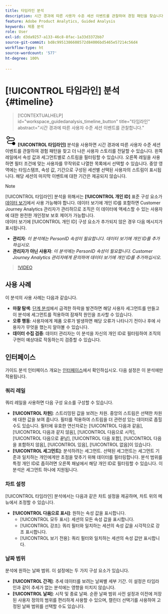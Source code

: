 ```yaml
---
title: 타임라인 분석
description: 시간 경과에 따른 사용자 수준 세션 이벤트를 관찰하여 경험 패턴을 찾습니다.
feature: Adobe Product Analytics, Guided Analysis
keywords: 제품 분석
role: User
exl-id: d3da9257-a133-46c8-8fac-1a33d3372bb7
source-git-commit: bd8c9951386608572d84006bd5465e57214c56d4
workflow-type: ht
source-wordcount: '577'
ht-degree: 100%

---
```


# [!UICONTROL 타임라인] 분석 {#timeline}

<!-- markdownlint-disable MD034 -->

>[!CONTEXTUALHELP]
>id="workspace_guidedanalysis_timeline_button"
>title="타임라인"
>abstract="시간 경과에 따른 사용자 수준 세션 이벤트를 관찰합니다."

<!-- markdownlint-enable MD034 -->

![타임라인](/help/assets/icons/Timeline.svg) **[!UICONTROL 타임라인]** 분석을 사용하면 시간 경과에 따른 사용자 수준 세션 이벤트를 관찰하여 경험 패턴을 찾고 더 나은 사용자 스토리를 전달할 수 있습니다. 왼쪽 레일에서 속성 값과 세그먼트별로 스트림을 필터링할 수 있습니다. 오른쪽 레일을 사용하면 필터 조건에 맞는 사용자를 무작위로 나열한 목록에서 선택할 수 있습니다. 중앙 영역에는 타임스탬프, 속성 값, 기간으로 구성된 세션별 선택된 사용자의 스트림이 표시됩니다. 해당 세션의 마지막 이벤트에 대한 기간은 제공되지 않습니다.


>[!NOTE]
>
>[!UICONTROL 타임라인] 분석을 위해서는 **[!UICONTROL 개인 ID]** 표준 구성 요소가 [데이터 보기](/help/data-views/component-reference.md#optional)에서 사용 가능해야 합니다. 데이터 보기에 개인 ID를 포함하면 Customer Journey Analytics 관리자가 관리하므로 조직은 이 데이터에 액세스할 수 있는 사용자에 대한 완전한 개인정보 보호 제어가 가능합니다.
><br/>데이터 보기에 [!UICONTROL 개인 ID] 구성 요소가 추가되지 않은 경우 다음 메시지가 표시됩니다.
>
>* **관리자**: *이 분석에는 PersonID 속성이 필요합니다. 데이터 보기에 개인 ID를 추가하십시오.*
>* **관리자가 아닌 사용자**: *이 분석에는 PersonID 속성이 필요합니다. Customer Journey Analytics 관리자에게 문의하여 데이터 보기에 개인 ID를 추가하십시오.*

>[!VIDEO](https://video.tv.adobe.com/v/3435774/?quality=12&learn=on&captions=kor)



## 사용 사례

이 분석의 사용 사례는 다음과 같습니다.

* **마찰 탐색**: [단계 분석](funnel.md)에서 급격한 하락을 발견하면 해당 사용자 세그먼트를 만들고 이 분석에 세그먼트를 적용하여 잠재적 원인을 조사할 수 있습니다.
* **오류 행동**: 사용자에게 제품 오류가 발생하면 해당 오류가 나타나기 전이나 후에 사용자가 무엇을 했는지 알아볼 수 있습니다.
* **데이터 수집 검증**: 데이터 관리자는 이 분석을 자신의 개인 ID로 필터링하여 조직의 구현이 예상대로 작동하는지 검증할 수 있습니다.

## 인터페이스

가이드 분석 인터페이스 개요는 [인터페이스](../overview.md#interface)에서 확인하십시오. 다음 설정은 이 분석에만 적용됩니다.

### 쿼리 레일

쿼리 레일을 사용하면 다음 구성 요소를 구성할 수 있습니다.

* **[!UICONTROL 차원]**: 스트리밍된 값을 보려는 차원. 중앙의 스트림은 선택한 차원에 대한 값을 보여 줍니다. 필터를 적용하여 스트림을 더 관련성 있는 데이터로 좁힐 수도 있습니다. 필터에 유효한 연산자로는 [!UICONTROL 다음과 같음], [!UICONTROL 다음과 같지 않음], [!UICONTROL 다음으로 시작], [!UICONTROL 다음으로 끝남], [!UICONTROL 다음 포함], [!UICONTROL 다음을 포함하지 않음], [!UICONTROL 있음], [!UICONTROL 없음]이 있습니다.
* **[!UICONTROL 세그먼트]**: 분석하려는 세그먼트. 선택된 세그먼트는 세그먼트 기준과 일치하는 개인에게만 초점을 맞추기 위해 데이터를 필터링합니다. 분석 범위를 특정 개인 ID로 좁히려면 오른쪽 패널에서 해당 개인 ID로 필터링할 수 있습니다. 이 분석은 세그먼트 하나에 지원됩니다.

### 차트 설정

[!UICONTROL 타임라인] 분석에서는 다음과 같은 차트 설정을 제공하며, 차트 위의 메뉴에서 조정할 수 있습니다.

* **[!UICONTROL 다음으로 표시]**: 원하는 속성 값을 표시합니다.
   * [!UICONTROL 모두 표시]: 세션의 모든 속성 값을 표시합니다.
   * [!UICONTROL 강조]: 쿼리 필터와 일치하는 세션의 속성 값을 시각적으로 강조 표시합니다.
   * [!UICONTROL 보기 전용]: 쿼리 필터와 일치하는 세션의 속성 값만 표시합니다.

### 날짜 범위

분석에 원하는 날짜 범위. 이 설정에는 두 가지 구성 요소가 있습니다.

* **[!UICONTROL 간격]**: 추세 데이터를 보려는 날짜별 세부 기간. 이 설정은 타임라인과 같이 추세가 없는 분석에는 영향을 미치지 않습니다.
* **[!UICONTROL 날짜]**: 시작 및 종료 날짜. 순환 날짜 범위 사전 설정과 이전에 저장된 사용자 정의의 범위를 편리하게 사용할 수 있으며, 캘린더 선택기를 사용하여 고정된 날짜 범위를 선택할 수도 있습니다.


<!--

## Example

See below for an example of the analysis.

![Timeline](../assets/timeline-new.png)

-->
